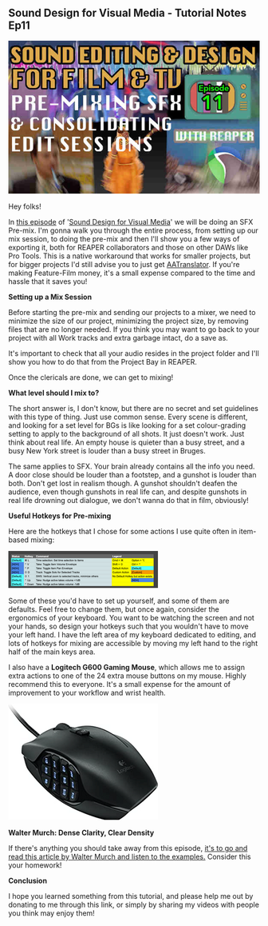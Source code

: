 ## Sound Design for Visual Media - Tutorial Notes Ep11

![](/blog/sd4vm/11/175.jpg)

Hey folks!

In [this episode](https://youtu.be/mlQOBU1bZok) of '[Sound Design for Visual Media](https://www.youtube.com/watch?v=7SXGtB3TQzo&list=PLjvmrOUg3J0q1DjGgazc95UBRXQPmgLT5)' we will be doing an SFX Pre-mix. I'm gonna walk you through the entire process, from setting up our mix session, to doing the pre-mix and then I'll show you a few ways of exporting it, both for REAPER collaborators and those on other DAWs like Pro Tools. This is a native workaround that works for smaller projects, but for bigger projects I'd still advise you to just get [AATranslator](https://www.aatranslator.com.au/). If you're making Feature-Film money, it's a small expense compared to the time and hassle that it saves you!

**Setting up a Mix Session**

Before starting the pre-mix and sending our projects to a mixer, we need to minimize the size of our project, minimizing the project size, by removing files that are no longer needed. If you think you may want to go back to your project with all Work tracks and extra garbage intact, do a save as.

It's important to check that all your audio resides in the project folder and I'll show you how to do that from the Project Bay in REAPER.

Once the clericals are done, we can get to mixing!

**What level should I mix to?**

The short answer is, I don't know, but there are no secret and set guidelines with this type of thing. Just use common sense. Every scene is different, and looking for a set level for BGs is like looking for a set colour-grading setting to apply to the background of all shots. It just doesn't work. Just think about real life. An empty house is quieter than a busy street, and a busy New York street is louder than a busy street in Bruges.

The same applies to SFX. Your brain already contains all the info you need. A door close should be louder than a footstep, and a gunshot is louder than both. Don't get lost in realism though. A gunshot shouldn't deafen the audience, even though gunshots in real life can, and despite gunshots in real life drowning out dialogue, we don't wanna do that in film, obviously!

**Useful Hotkeys for Pre-mixing**

Here are the hotkeys that I chose for some actions I use quite often in item-based mixing:

![](/blog/sd4vm/11/176.png)

Some of these you'd have to set up yourself, and some of them are defaults. Feel free to change them, but once again, consider the ergonomics of your keyboard. You want to be watching the screen and not your hands, so design your hotkeys such that you wouldn't have to move your left hand. I have the left area of my keyboard dedicated to editing, and lots of hotkeys for mixing are accessible by moving my left hand to the right half of the main keys area.

I also have a **Logitech G600 Gaming Mouse**, which allows me to assign extra actions to one of the 24 extra mouse buttons on my mouse. Highly recommend this to everyone. It's a small expense for the amount of improvement to your workflow and wrist health.

![](/blog/sd4vm/11/177.png)

**Walter Murch: Dense Clarity, Clear Density**

If there's anything you should take away from this episode, [it's to go and read this article by Walter Murch and listen to the examples.](https://transom.org/2005/walter-murch/) Consider this your homework!

**Conclusion**

I hope you learned something from this tutorial, and please help me out by donating to me through this link, or simply by sharing my videos with people you think may enjoy them!

<youtube id="mlQOBU1bZok"></youtube>

